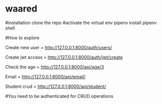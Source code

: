 # waared
#installation
clone the repo
#activate the virtual env
pipenv install
pipenv shell

#How to explore

Create new user = http://127.0.0.1:8000/auth/users/

Create jwt access = http://127.0.0.1:8000/auth/jwt/create

Check the age = http://127.0.0.1:8000/api/age/3

Email = http://127.0.0.1:8000/api/email/

Student crud = http://127.0.0.1:8000/api/student/

#You need to be authenticated for CRUD operations
